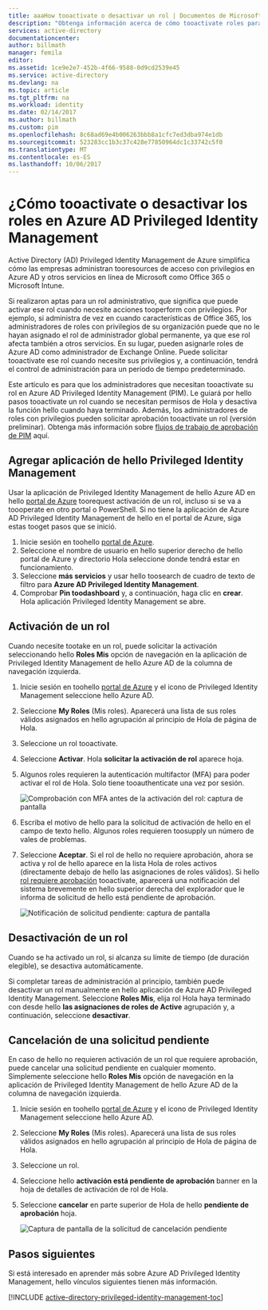 ```yaml
---
title: aaaHow tooactivate o desactivar un rol | Documentos de Microsoft
description: "Obtenga información acerca de cómo tooactivate roles para privileged identidades con aplicaciones de Azure Privileged Identity Management de Hola."
services: active-directory
documentationcenter: 
author: billmath
manager: femila
editor: 
ms.assetid: 1ce9e2e7-452b-4f66-9588-0d9cd2539e45
ms.service: active-directory
ms.devlang: na
ms.topic: article
ms.tgt_pltfrm: na
ms.workload: identity
ms.date: 02/14/2017
ms.author: billmath
ms.custom: pim
ms.openlocfilehash: 8c68ad69e4b006263bbb8a1cfc7ed3dba974e1db
ms.sourcegitcommit: 523283cc1b3c37c428e77850964dc1c33742c5f0
ms.translationtype: MT
ms.contentlocale: es-ES
ms.lasthandoff: 10/06/2017
---
```

# <a name="how-tooactivate-or-deactivate-roles-in-azure-ad-privileged-identity-management"></a>¿Cómo tooactivate o desactivar los roles en Azure AD Privileged Identity Management
Active Directory (AD) Privileged Identity Management de Azure simplifica cómo las empresas administran tooresources de acceso con privilegios en Azure AD y otros servicios en línea de Microsoft como Office 365 o Microsoft Intune.  

Si realizaron aptas para un rol administrativo, que significa que puede activar ese rol cuando necesite acciones tooperform con privilegios. Por ejemplo, si administra de vez en cuando características de Office 365, los administradores de roles con privilegios de su organización puede que no le hayan asignado el rol de administrador global permanente, ya que ese rol afecta también a otros servicios. En su lugar, pueden asignarle roles de Azure AD como administrador de Exchange Online. Puede solicitar tooactivate ese rol cuando necesite sus privilegios y, a continuación, tendrá el control de administración para un período de tiempo predeterminado.

Este artículo es para que los administradores que necesitan tooactivate su rol en Azure AD Privileged Identity Management (PIM). Le guiará por hello pasos tooactivate un rol cuando se necesitan permisos de Hola y desactiva la función hello cuando haya terminado. Además, los administradores de roles con privilegios pueden solicitar aprobación tooactivate un rol (versión preliminar). Obtenga más información sobre [flujos de trabajo de aprobación de PIM](./privileged-identity-management/azure-ad-pim-approval-workflow.md) aquí.

## <a name="add-hello-privileged-identity-management-application"></a>Agregar aplicación de hello Privileged Identity Management
Usar la aplicación de Privileged Identity Management de hello Azure AD en hello [portal de Azure](https://portal.azure.com/) toorequest activación de un rol, incluso si se va a toooperate en otro portal o PowerShell. Si no tiene la aplicación de Azure AD Privileged Identity Management de hello en el portal de Azure, siga estas tooget pasos que se inició.

1. Inicie sesión en toohello [portal de Azure](https://portal.azure.com/).
2. Seleccione el nombre de usuario en hello superior derecho de hello portal de Azure y directorio Hola seleccione donde tendrá estar en funcionamiento.
3. Seleccione **más servicios** y usar hello toosearch de cuadro de texto de filtro para **Azure AD Privileged Identity Management**.
4. Comprobar **Pin toodashboard** y, a continuación, haga clic en **crear**. Hola aplicación Privileged Identity Management se abre.

## <a name="activate-a-role"></a>Activación de un rol
Cuando necesite tootake en un rol, puede solicitar la activación seleccionando hello **Roles Mis** opción de navegación en la aplicación de Privileged Identity Management de hello Azure AD de la columna de navegación izquierda.

1. Inicie sesión en toohello [portal de Azure](https://portal.azure.com/) y el icono de Privileged Identity Management seleccione hello Azure AD.
2. Seleccione **My Roles** (Mis roles). Aparecerá una lista de sus roles válidos asignados en hello agrupación al principio de Hola de página de Hola.
3. Seleccione un rol tooactivate.
4. Seleccione **Activar**. Hola **solicitar la activación de rol** aparece hoja.
5. Algunos roles requieren la autenticación multifactor (MFA) para poder activar el rol de Hola. Solo tiene tooauthenticate una vez por sesión.
   
    ![Comprobación con MFA antes de la activación del rol: captura de pantalla][2]
6. Escriba el motivo de hello para la solicitud de activación de hello en el campo de texto hello.  Algunos roles requieren toosupply un número de vales de problemas.
7. Seleccione **Aceptar**.  Si el rol de hello no requiere aprobación, ahora se activa y rol de hello aparece en la lista Hola de roles activos (directamente debajo de hello las asignaciones de roles válidos). Si hello [rol requiere aprobación](./privileged-identity-management/azure-ad-pim-approval-workflow.md) tooactivate, aparecerá una notificación del sistema brevemente en hello superior derecha del explorador que le informa de solicitud de hello está pendiente de aprobación.

    ![Notificación de solicitud pendiente: captura de pantalla][3]

## <a name="deactivate-a-role"></a>Desactivación de un rol
Cuando se ha activado un rol, si alcanza su límite de tiempo (de duración elegible), se desactiva automáticamente.

Si completar tareas de administración al principio, también puede desactivar un rol manualmente en hello aplicación de Azure AD Privileged Identity Management.  Seleccione **Roles Mis**, elija rol Hola haya terminado con desde hello **las asignaciones de roles de Active** agrupación y, a continuación, seleccione **desactivar**.  

## <a name="cancel-a-pending-request"></a>Cancelación de una solicitud pendiente
En caso de hello no requieren activación de un rol que requiere aprobación, puede cancelar una solicitud pendiente en cualquier momento. Simplemente seleccione hello **Roles Mis** opción de navegación en la aplicación de Privileged Identity Management de hello Azure AD de la columna de navegación izquierda.

1. Inicie sesión en toohello [portal de Azure](https://portal.azure.com/) y el icono de Privileged Identity Management seleccione hello Azure AD.
2. Seleccione **My Roles** (Mis roles). Aparecerá una lista de sus roles válidos asignados en hello agrupación al principio de Hola de página de Hola.
3. Seleccione un rol.
4. Seleccione hello **activación está pendiente de aprobación** banner en la hoja de detalles de activación de rol de Hola.
5. Seleccione **cancelar** en parte superior de Hola de hello **pendiente de aprobación** hoja.

   ![Captura de pantalla de la solicitud de cancelación pendiente][4]

## <a name="next-steps"></a>Pasos siguientes
Si está interesado en aprender más sobre Azure AD Privileged Identity Management, hello vínculos siguientes tienen más información.

[!INCLUDE [active-directory-privileged-identity-management-toc](../../includes/active-directory-privileged-identity-management-toc.md)]

<!--Image references-->

[1]: ./media/active-directory-privileged-identity-management-configure/PIM_EnablePim.png
[2]: ./media/active-directory-privileged-identity-management-how-to-activate-role/PIM_activation_MFA.png
[3]: ./media/active-directory-privileged-identity-management-how-to-activate-role/PIM_Request_Pending_Toast2.png
[4]: ./media/active-directory-privileged-identity-management-how-to-activate-role/PIM_Request_Pending_Banner_Cancel.png
